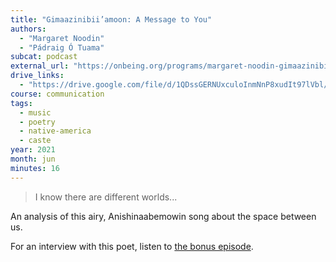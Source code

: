 ```yaml
---
title: "Gimaazinibii’amoon: A Message to You"
authors:
  - "Margaret Noodin"
  - "Pádraig Ó Tuama"
subcat: podcast
external_url: "https://onbeing.org/programs/margaret-noodin-gimaazinibiiamoon-a-message-to-you/"
drive_links:
  - "https://drive.google.com/file/d/1QDssGERNUxculoInmNnP8xudIt97lVbl/view?usp=drivesdk"
course: communication
tags:
  - music
  - poetry
  - native-america
  - caste
year: 2021
month: jun
minutes: 16
---
```


> I know there are different worlds...

An analysis of this airy, Anishinaabemowin song about the space between us.

For an interview with this poet, listen to [the bonus episode](https://onbeing.org/programs/bonus-a-conversation-with-margaret-noodin/).
